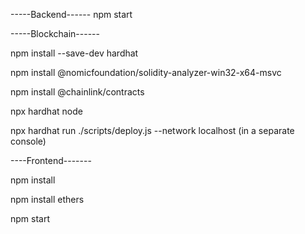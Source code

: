 -----Backend------
npm start

-----Blockchain------

npm install --save-dev hardhat

npm install @nomicfoundation/solidity-analyzer-win32-x64-msvc

npm install @chainlink/contracts

npx hardhat node

npx hardhat run ./scripts/deploy.js --network localhost (in  a separate console)

----Frontend-------

npm install

npm install ethers

npm start



